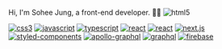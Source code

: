 

Hi, I'm Sohee Jung, a front-end developer. 🧚‍♂️
<span><img alt='html5' src='https://img.shields.io/badge/html5-100000?style=for-the-badge&logo=html5&logoColor=E34F26&labelColor=F7F7F7&color=F7F7F7'/></span>

<a href='https://github.com/shivamkapasia0' target="_blank"><img alt='css3' src='https://img.shields.io/badge/css3-100000?style=for-the-badge&logo=css3&logoColor=1572B6&labelColor=F7F7F7&color=F7F7F7'/></a>
<a href='https://github.com/shivamkapasia0' target="_blank"><img alt='javascript' src='https://img.shields.io/badge/javascript-100000?style=for-the-badge&logo=javascript&logoColor=F7DF1E&labelColor=F7F7F7&color=F7F7F7'/></a>
<a href='https://github.com/shivamkapasia0' target="_blank"><img alt='typescript' src='https://img.shields.io/badge/typescript-100000?style=for-the-badge&logo=typescript&logoColor=3178C6&labelColor=F7F7F7&color=F7F7F7'/></a>
<a href='https://github.com/shivamkapasia0' target="_blank"><img alt='react' src='https://img.shields.io/badge/react-100000?style=for-the-badge&logo=react&logoColor=61DAFB&labelColor=F7F7F7&color=F7F7F7'/></a>
<a href='https://github.com/shivamkapasia0' target="_blank"><img alt='react' src='https://img.shields.io/badge/react_native-100000?style=for-the-badge&logo=react&logoColor=61DAFB&labelColor=F7F7F7&color=F7F7F7'/></a>
<a href='https://github.com/shivamkapasia0' target="_blank"><img alt='next.js' src='https://img.shields.io/badge/next.js-100000?style=for-the-badge&logo=next.js&logoColor=000000&labelColor=F7F7F7&color=F7F7F7'/></a>
<a href='https://github.com/shivamkapasia0' target="_blank"><img alt='styled-components' src='https://img.shields.io/badge/styled_components-100000?style=for-the-badge&logo=styled-components&logoColor=DB7093&labelColor=F7F7F7&color=F7F7F7'/></a>
<a href='https://github.com/shivamkapasia0' target="_blank"><img alt='apollo-graphql' src='https://img.shields.io/badge/apollo_graphql-100000?style=for-the-badge&logo=apollo-graphql&logoColor=311C87&labelColor=F7F7F7&color=F7F7F7'/></a>
<a href='https://github.com/shivamkapasia0' target="_blank"><img alt='graphql' src='https://img.shields.io/badge/graphql-100000?style=for-the-badge&logo=graphql&logoColor=E10098&labelColor=F7F7F7&color=F7F7F7'/></a>
<a href='https://github.com/shivamkapasia0' target="_blank"><img alt='firebase' src='https://img.shields.io/badge/firebase-100000?style=for-the-badge&logo=firebase&logoColor=FFCA28&labelColor=F7F7F7&color=F7F7F7'/></a>
